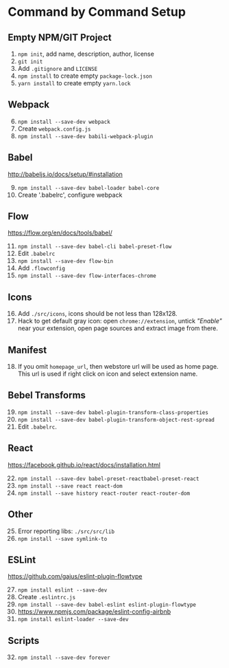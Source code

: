# Command by Command Setup

## Empty NPM/GIT Project

1. `npm init`, add name, description, author, license
2. `git init`
3. Add `.gitignore` and `LICENSE`
4. `npm install` to create empty `package-lock.json`
5. `yarn install` to create empty `yarn.lock`

## Webpack

6. `npm install --save-dev webpack`
7. Create `webpack.config.js`
8. `npm install --save-dev babili-webpack-plugin`

## Babel

http://babeljs.io/docs/setup/#installation

9. `npm install --save-dev babel-loader babel-core`
10. Create '.babelrc', configure webpack

## Flow

https://flow.org/en/docs/tools/babel/

11. `npm install --save-dev babel-cli babel-preset-flow`
12. Edit `.babelrc`
13. `npm install --save-dev flow-bin`
14. Add `.flowconfig`
15. `npm install --save-dev flow-interfaces-chrome`

## Icons

16. Add `./src/icons`, icons should be not less than 128x128.
17. Hack to get default gray icon: open `chrome://extension`, untick _"Enable"_
    near your extension, open page sources and extract image from there.

## Manifest

18. If you omit `homepage_url`, then webstore url will be used as home page.
    This url is used if right click on icon and select extension name.

## Bebel Transforms

19. `npm install --save-dev babel-plugin-transform-class-properties`
20. `npm install --save-dev babel-plugin-transform-object-rest-spread`
21. Edit `.babelrc`.

## React

https://facebook.github.io/react/docs/installation.html

22. `npm install --save-dev babel-preset-reactbabel-preset-react`
23. `npm install --save react react-dom`
24. `npm install --save history react-router react-router-dom`

## Other

25. Error reporting libs: `./src/src/lib`
26. `npm install --save symlink-to`

## ESLint

https://github.com/gajus/eslint-plugin-flowtype

27. `npm install eslint --save-dev`
28. Create `.eslintrc.js`
29. `npm install --save-dev babel-eslint eslint-plugin-flowtype`
30. https://www.npmjs.com/package/eslint-config-airbnb
31. `npm install eslint-loader --save-dev`

## Scripts

32. `npm install --save-dev forever`
